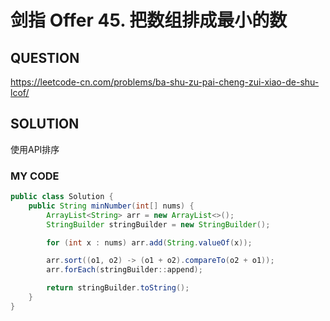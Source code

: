 # 剑指 Offer 45. 把数组排成最小的数

## QUESTION

https://leetcode-cn.com/problems/ba-shu-zu-pai-cheng-zui-xiao-de-shu-lcof/

## SOLUTION

使用API排序

### MY CODE

```java
public class Solution {
    public String minNumber(int[] nums) {
        ArrayList<String> arr = new ArrayList<>();
        StringBuilder stringBuilder = new StringBuilder();

        for (int x : nums) arr.add(String.valueOf(x));

        arr.sort((o1, o2) -> (o1 + o2).compareTo(o2 + o1));
        arr.forEach(stringBuilder::append);

        return stringBuilder.toString();
    }
}
```
